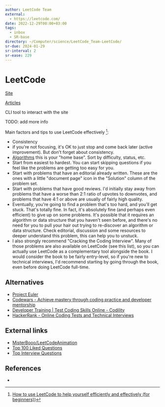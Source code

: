 ```yaml
---
author: LeetCode Team
external:
  - https://leetcode.com/
date: 2022-12-29T00:00+03:00
tags:
  - inbox
  - SR-base
directory: ~/Computer/science/LeetCode_Team-LeetCode/
sr-due: 2024-01-29
sr-interval: 2
sr-ease: 229
---
```


# LeetCode

[Site](https://leetcode.com/)

[Articles](https://leetcode.com/articles/)

CLI tool to interact with the site

TODO: add more info

Main factors and tips to use LeetCode effectively [^1]:
&#10;<br>
- Consistency
- if you're not focusing, it's OK to just stop and come back later (active
  improvement). But don't forget about consistency.
- [Algorithms](https://leetcode.com/problemset/algorithms/) this is your "home
  base". Sort by difficulty, status, etc.
- Start from easiest to hardest. You can start skipping questions if you feel
  like the problems are getting too easy for you.
- Start with problems that have an editorial already written. These are the ones
  with a little "document page" icon in the "Solution" column of the problem
  set.
- Start with problems that have good reviews. I'd initially stay away from
  problems that have a worse than 2:1 ratio of upvotes to downvotes, and
  problems that have 4:1 or above are usually of fairly high quality.
- Eventually, you're going to find a problem that's too hard, and you'll get
  stuck. That's totally fine. In fact, it's absolutely fine (and perhaps even
  efficient) to give up on some problems. It's possible that it requires an
  algorithm or data structure that you haven't seen before, and there's no need
  for you to pull your hair out trying to re-discover an algorithm or data
  structure. Check editorial, discussion and some resources to deeper understand
  this problem, this can help you to unstuck.
- I also strongly recommend "Cracking the Coding Interview". Many of those
  problems are also available on LeetCode (see this list), so you can actually
  use LeetCode as a complementary tool alongside the book. I would consider the
  book to be fairly entry-level, so if you're new to technical interviews, I'd
  recommend starting by going through the book, even before doing LeetCode
  full-time.

## Alternatives

- [Project Euler](https://projecteuler.net/)
- [Codewars - Achieve mastery through coding practice and developer mentorship](https://www.codewars.com/)
- [Developer Training | Test Coding Skills Online - Codility](https://app.codility.com/programmers/)
- [HackerRank - Online Coding Tests and Technical Interviews](https://www.hackerrank.com/)

## External links

- [MisterBooo/LeetCodeAnimation](https://github.com/MisterBooo/LeetCodeAnimation)
- [Top 100 Liked Questions](https://leetcode.com/problemset/all/?listId=79h8rn6&page=1)
- [Top Interview Questions](https://leetcode.com/problemset/all/?page=1&listId=wpwgkgt)

## References

- [^1]: [How to use LeetCode to help yourself efficiently and effectively (for beginners)](https://leetcode.com/discuss/career/450215/How-to-use-LeetCode-to-help-yourself-efficiently-and-effectively-\(for-beginners\)))
